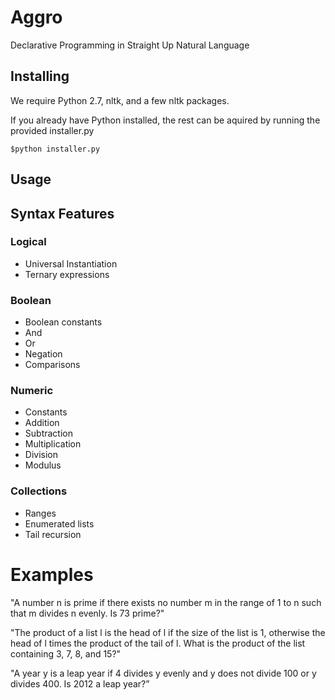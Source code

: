 

# Aggro

Declarative Programming in Straight Up Natural Language


## Installing

We require Python 2.7, nltk, and a few nltk packages.

If you already have Python installed, the rest can be aquired by running the provided installer.py

`$python installer.py`


## Usage


## Syntax Features

### Logical
* Universal Instantiation
* Ternary expressions

### Boolean
* Boolean constants
* And
* Or
* Negation
* Comparisons

### Numeric
* Constants
* Addition
* Subtraction
* Multiplication
* Division
* Modulus

### Collections
* Ranges
* Enumerated lists
* Tail recursion


# Examples

"A number n is prime if there exists no number m in the range of 1 to n such that m divides n evenly. Is 73 prime?"

"The product of a list l is the head of l if the size of the list is 1, otherwise the head of l times the product of the tail of l. What is the product of the list containing 3, 7, 8, and 15?"

"A year y is a leap year if 4 divides y evenly and y does not divide 100 or y divides 400. Is 2012 a leap year?”

